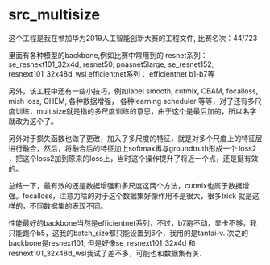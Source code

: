# src_multisize
这个工程是我在参加华为2019人工智能创新大赛的工程文件, 比赛名次：44/723

里面有各种模型的backbone,例如比赛中常用到的
resnet系列：
se_resnext101_32x4d, resnet50, pnasnet5large, se_resnet152, resnext101_32x48d_wsl
efficientnet系列：
efficientnet b1-b7等

另外，该工程中还有一些小技巧，例如label smooth, cutmix, CBAM, focalloss, mish loss, OHEM, 各种数据增强， 各种learning scheduler
等等，对了还有多尺度训练，multisize就是指的多尺度训练的意思，由于这个是最后加的，所以名字就改为这个了。

另外对于损失函数也做了更改，加入了多尺度的特征，就是对多个尺度上的特征层进行融合，然后，将融合后的特征加上softmax再与groundtruth形成一个
loss2 ，把这个loss2加到原来的loss上，当时这个操作提升了将近一个点，还是挺有效的。

总结一下，最有效的还是数据增强和多尺度这两个方法，cutmix也属于数据增强。focalloss，注意力啥的对于这个数据集好像作用不是很大，很多trick
就是这样的，不同数据集的表现不同。

性能最好的backbone当然是efficientnet系列，不过，b7跑不动，显卡不够，我只能跑个b5，这我的batch_size都只能设置到6个，我用的是tantai-v.
次之的backbone是resnext101, 但是好像se_resnext101_32x4d 和 resnext101_32x48d_wsl我试了差不多，可能也和数据集有关.
